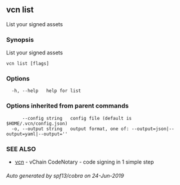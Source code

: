 ## vcn list

List your signed assets

### Synopsis

List your signed assets

```
vcn list [flags]
```

### Options

```
  -h, --help   help for list
```

### Options inherited from parent commands

```
      --config string   config file (default is $HOME/.vcn/config.json)
  -o, --output string   output format, one of: --output=json|--output=yaml|--output=''
```

### SEE ALSO

* [vcn](vcn.md)	 - vChain CodeNotary - code signing in 1 simple step

###### Auto generated by spf13/cobra on 24-Jun-2019
